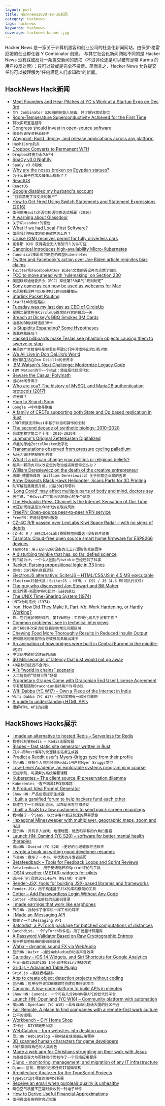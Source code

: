 ```yaml
---
layout: post
title: Hacknews2020-10-16新闻
category: Hacknews
tags: hacknews
keywords: hacknews
coverage: hacknews-banner.jpg
---
```


Hacker News 是一家关于计算机黑客和创业公司的社会化新闻网站，由保罗·格雷厄姆的创业孵化器 Y Combinator 创建。
与其它社会化新闻网站不同的是 Hacker News 没有踩或反对一条提交新闻的选项（不过评论还是可以被有足够 Karma 的用户投反对票）；只可以赞或是完全不投票。简而言之，Hacker News 允许提交任何可以被理解为“任何满足人们求知欲”的新闻。

## HackNews Hack新闻


- [Meet Founders and Hear Pitches at YC's Work at a Startup Expo on Dec 3rd](https://www.workatastartup.com/events/startup-career-expo-s20)
- `与Y Combinator S20班的创始人见面，并了解开放式职位`
- [Room-Temperature Superconductivity Achieved for the First Time](https://www.quantamagazine.org/physicists-discover-first-room-temperature-superconductor-20201014/)
- `首次实现室温超导`
- [Congress should invest in open-source software](https://www.brookings.edu/techstream/why-congress-should-invest-in-open-source-software/)
- `国会应该投资开源软件`
- [Waypoint: Build, deploy, and release applications across any platform](https://www.hashicorp.com/blog/announcing-waypoint)
- `HashiCorp航点`
- [Dropbox Converts to Permanent WFH](https://www.businessinsider.com/dropbox-letting-all-employees-work-from-home-permanently-2020-10)
- `Dropbox转换为永久WFH`
- [SpaCy v3.0 Nightly](https://explosion.ai/blog/spacy-v3-nightly)
- `SpaCy v3.0每晚`
- [Why are the noses broken on Egyptian statues?](https://hyperallergic.com/591628/why-are-the-noses-broken-on-egyptian-statues/)
- `为什么鼻子在埃及雕像上摔断了？`
- [ReactOS](https://reactos.org/)
- `ReactOS`
- [Google disabled my husband's account](https://twitter.com/miguelytob/status/1315749803041619981)
- `“谷歌禁用了我丈夫的帐户”`
- [How to Get Fired Using Switch Statements and Statement Expressions (2016)](https://blog.robertelder.org/switch-statements-statement-expressions/)
- `如何使用switch语句和语句表达式解雇（2016）`
- [A warning about Glassdoor](https://www.reddit.com/r/jobs/comments/jbod57/a_warning_about_glassdoor/)
- `关于Glassdoor的警告`
- [What if we had Local-First Software?](https://adlrocha.substack.com/p/adlrocha-what-if-we-had-local-first)
- `如果我们拥有本地优先软件怎么办？`
- [Cruise (GM) receives permit for fully driverless cars](https://medium.com/cruise/its-time-to-drive-change-f447f27cb353)
- `克鲁斯（GM）获得完全无人驾驶汽车的许可证`
- [Canonical introduces high-availability Micro-Kubernetes](https://www.zdnet.com/article/canonical-introduces-high-availability-micro-kubernetes/)
- `Canonical推出高可用性的微型Kubernetes`
- [Twitter and Facebook's action over Joe Biden article reignites bias claims](https://www.bbc.com/news/technology-54552101)
- `Twitter和Facebook对Joe Biden文章的诉讼再次点燃了偏见`
- [FCC to move ahead with 'rulemaking' on Section 230](https://twitter.com/AjitPaiFCC/status/1316808733805236226)
- `美国联邦通信委员会（FCC）推进第230条的“规则制定”`
- [Sony cameras can now be used as webcams for Mac](https://support.d-imaging.sony.co.jp/app/webcam/en/download/)
- `索尼相机现在可以用作Mac的网络摄像头`
- [Starlink Packet Routing](https://caseyhandmer.wordpress.com/2020/09/23/starlink-packet-routing/)
- `Starlink封包路由`
- [Tuesday was my last day as CEO of CircleUp](https://twitter.com/ryan_caldbeck/status/1316730252295454720)
- `星期二是我担任CircleUp首席执行官的最后一天`
- [Breach at Dickey’s BBQ Smokes 3M Cards](https://krebsonsecurity.com/2020/10/breach-at-dickeys-bbq-smokes-3m-cards/)
- `迪基的BBQ烧烤违反3M卡`
- [Is Stupidity Expanding? Some Hypotheses](https://www.greaterwrong.com/posts/BHqzGLNyQHjDXhEc8/is-stupidity-expanding-some-hypotheses)
- `愚蠢在膨胀吗？`
- [Hacked billboards make Teslas see phantom objects causing them to swerve or stop](https://www.newsweek.com/hacked-billboards-can-make-teslas-see-phantom-objects-1539478)
- `被黑的广告牌使特斯拉看到导致它们停滞或停止的幻影对象`
- [We All Live in Don DeLillo’s World](https://www.nytimes.com/interactive/2020/10/12/magazine/don-delillo-interview.html)
- `我们都生活在Don DeLillo的世界中`
- [IBM Watson's Next Challenge: Modernize Legacy Code](https://spectrum.ieee.org/tech-talk/artificial-intelligence/machine-learning/ibm-ai-watson-modernize-legacy-code)
- `IBM Watson的下一个挑战：使旧版代码现代化`
- [Beware the Casual Polymath](https://applieddivinitystudies.com/2020/09/28/polymath/)
- `当心休闲多面手`
- [Who are you? The history of MySQL and MariaDB authentication protocols (2017)](https://mariadb.org/history-of-mysql-mariadb-authentication-protocols/)
- `你是谁？ `
- [Hum to Search Song](https://blog.google/products/search/hum-to-search)
- `Google –哼哼搜寻歌曲`
- [A family of CRDTs supporting both State and Op based replication in Rust](https://github.com/rust-crdt/rust-crdt)
- `CRDT家族支持Rust中基于状态和操作的复制`
- [The second decade of synthetic biology: 2010–2020](https://www.nature.com/articles/s41467-020-19092-2)
- `合成生物学第二个十年：2010-2020年`
- [Luhmann's Original Zettelkasten Digitalized](https://niklas-luhmann-archiv.de/bestand/zettelkasten/zettel/ZK_1_NB_1_1_V)
- `卢曼的原始Zettelkasten数字化`
- [Transmutations observed from pressure cycling palladium](https://www.sciencedirect.com/science/article/abs/pii/S0360319920333462)
- `从压力循环钯观察到的变`
- [What if a pill can change your politics or religious beliefs?](https://www.scientificamerican.com/article/what-if-a-pill-can-change-your-politics-or-religious-beliefs/)
- `如果一颗药丸可以改变您的政治或宗教信仰怎么办？`
- [William Deresiewicz on the death of the creative entrepreneur](https://lareviewofbooks.org/article/the-great-unread-on-william-deresiewiczs-the-death-of-the-artist/)
- `威廉·德雷斯维奇（William Deresiewicz）关于创意企业家的去世`
- [Army Dissects Black Hawk Helicopter, Scans Parts for 3D Printing](https://breakingdefense.com/2020/10/army-dissects-black-hawk-helo-scans-parts-for-3d-printing/)
- `陆军解剖黑鹰直升机，扫描3D打印零件`
- ['Long Covid' may affect multiple parts of body and mind, doctors say](https://www.reuters.com/article/us-health-coronavirus-long-covid-idUSKBN26Z3AB)
- `医生说，“长Covid”可能会影响身心的多个部位`
- [The Hydraulic Press Channel Is the Internet Sensation of Our Time](https://www.vice.com/en/article/889wez/the-hydraulic-press-channel-is-the-internet-sensation-of-our-time)
- `水压新闻频道是当今时代的互联网风尚`
- [FreePN: Open-source peer-to-peer VPN service](https://www.freepn.org/)
- `FreePN：开源对等VPN服务`
- [CZ-4C R/B passed over LeoLabs Kiwi Space Radar  – with no signs of debris](https://twitter.com/LeoLabs_Space/status/1316919600160903168)
- `CZ-4C R / B经过LeoLabs猕猴桃空间雷达-没有碎片迹象`
- [Tasmota: Cloud-free open source smart home firmware for ESP8266 devices](https://tasmota.github.io/docs/About/)
- `Tasmota：用于ESP8266设备的无云开源智能家居固件`
- [A disturbing twinkie that has, so far, defied science](https://www.npr.org/2020/10/15/923411578/a-disturbing-twinkie-that-has-so-far-defied-science)
- `到目前为止，一个令人困扰的twinkie已经违背了科学`
- [Racket: Parsing propositional logic in 33 lines](https://micahcantor.xyz/blog/logic-racket-parser)
- `球拍：33行解析命题逻辑`
- [ElectronJS alternative: SciterJS – HTML/CSS/JS in 4.5 MB executable](https://github.com/c-smile/sciter-js-sdk)
- `ElectronJS替代品：SciterJS – HTML / CSS / JS（4.5 MB可执行文件）`
- [The guy who discovered Jon Stewart and Bill Maher](https://twitter.com/stewfortier/status/1316431056430657536)
- `发现乔恩·斯图尔特和比尔·马赫的家伙`
- [The UNIX Time-Sharing System (1974)](https://chsasank.github.io/classic_papers/unix-time-sharing-system.html)
- `UNIX分时系统（1974）`
- [Iron, How Did They Make It, Part IVb: Work Hardening, or Hardly Working?](https://acoup.blog/2020/10/16/collections-iron-how-did-they-make-it-part-ivb-work-hardening-or-hardly-working/)
- `铁，它们是如何制成的，第IVb部分：工作硬化或几乎没有工作？`
- [Common problems I see in technical interviews](https://blog.interviewing.io/ive-conducted-over-600-technical-interviews-on-interviewing-io-here-are-5-common-problem-areas-ive-seen)
- `进行600多次采访后我看到的常见问题区域`
- [Chewing Food More Thoroughly Results in Reduced Insulin Output](https://pubmed.ncbi.nlm.nih.gov/23181989/)
- `更彻底地咀嚼食物会导致胰岛素输出减少`
- [An animation of how bridges were built in Central Europe in the middle-ages](https://twitter.com/KiwiEV/status/1316493212605911040)
- `中世纪中欧桥梁建造的动画`
- [40 Milliseconds of latency that just would not go away](http://rachelbythebay.com/w/2020/10/14/lag/)
- `40毫秒的延迟不会消失`
- [AI’s “world in chains” scenario](https://www.bbc.com/future/article/20201014-totalitarian-world-in-chains-artificial-intelligence)
- `人工智能的“锁链世界”场景`
- [Proprietary Grapes Come with Draconian End User License Agreement](https://www.vice.com/en/article/m7jm4y/proprietary-grapes-come-with-draconian-end-user-license-agreement)
- `专有葡萄随附Draconian最终用户许可协议`
- [Wifi Dabba (YC W17) – Own a Piece of the Internet in India](https://www.wifidabba.com)
- `Wifi Dabba（YC W17）–在印度拥有一部分互联网`
- [A guide to understanding HTML APIs](https://codecoda.com/en/blog/entry/a-guide-to-understanding-html-apis)
- `理解HTML API的指南`


## HackShows Hacks展示

- [ I made an alternative to hosted Redis – Serverless for Redis](https://thiicket.com/)
- `我替代托管Redis – Redis无服务器`
- [ Blades – fast static site generator written in Rust](https://www.getblades.org/)
- `刀片–用Rust编写的快速静态站点生成器`
- [ Predict a Reddit user's Myers-Briggs type from their profile](https://gimmeserendipity.com/mbtimodel/reddit/)
- `显示HN：根据个人资料预测Reddit用户的Myer Briggs类型`
- [ Low-Level Academy, an explorable systems programming course](https://lowlvl.org/tcp-ip-fundamentals/exchanging-messages)
- `低级学院，可探索的系统编程课程`
- [ Kuberentes – The client source IP preservation dilemma](https://elsesiy.com/blog/kubernetes-client-source-ip-dilemma)
- `Kuberentes –客户端源IP保存难题`
- [ A Product Idea Prompt Generator](https://prompts.productideas.co/)
- `Show HN：产品创意提示生成器`
- [ I built a gamified forum to help hackers fund each other](https://hackerstash.com)
- `我建立了一个游戏化论坛，以帮助黑客互相资助`
- [ I built a SaaS to allow customers to send quick screen recordings](https://screenrequest.com)
- `我构建了一个SaaS，以允许客户发送快速的屏幕录像`
- [ Hexagonal Minesweeper with multiplayer, geographic maps, zoom and pan](https://www.multisweeper.com/)
- `显示HN：具有多人游戏，地理地图，缩放和平移的六角扫雷器`
- [Launch HN: Osmind (YC S20) – software for better mental health therapies](item?id=24777360)
- `推出HN：Osmind（YC S20）–更好的心理健康疗法软件`
- [ I wrote a book on writing good developer resumes](https://thetechresume.com/)
- `节目HN：我写了一本书，写优秀的开发者简历`
- [ Betafeedback – Tools for Feedback Loops and Sprint Reviews](https://www.betafeedback.com)
- `Betafeedback –用于反馈循环和Sprint评论的工具`
- [ iOS14 weather (METAR) widgets for pilots](https://apps.apple.com/us/app/id1534717474)
- `适用于飞行员的iOS14天气（METAR）小部件`
- [ Render-JSX, tools for building JSX-based libraries and frameworks](https://loreanvictor.github.io/render-jsx/)
- `Render-JSX，用于构建基于JSX的库和框架的工具`
- [ Cotter – Add Passwordless Login Without Any Code](https://blog.cotter.app/integrate-cotter-magic-link-to-webflow-in-less-than-15-minutes/)
- `Cotter –添加无密码的无密码登录`
- [ I made earrings that work like earphones](https://peripherii.com)
- `节目HN：我制作了像耳机一样工作的耳环`
- [ I Made an iMessaging API](https://sendblue.co)
- `我做了一个iMessaging API`
- [ Batchdist, a PyTorch package for batched computations of distances](https://github.com/mi92/batchdist)
- `Batchdist，一个PyTorch软件包，用于批量计算距离`
- [ A Password Validator Based on Raw Cryptographic Entropy](https://github.com/lane-c-wagner/go-password-validator)
- `基于原始密码熵的密码验证器`
- [ Wafxr – dynamic sound FX via WebAudio](https://andyhall.github.io/wafxr/)
- `显示HN：Wafxr –通过WebAudio的动态声音效果`
- [ Ga.today – iOS 14 Widgets, and Siri Shortcuts for Google Analytics](https://apps.apple.com/app/id1488463071)
- `今日-面向iOS的iOS 14小部件和Siri快捷方式`
- [ Grid.js – Advanced Table Plugin](https://gridjs.io/)
- `Grid.js –高级表格插件`
- [ App to create object detection projects without coding](https://www.lookuq.com/create-your-own-app)
- `显示HN：应用程序无需编码即可创建对象检测项目`
- [ Canonic: A low-code platform to build APIs in minutes](https://canonic.dev)
- `Show HN：Canonic：一个可在几分钟内构建API的低代码平台`
- [Launch HN: Openland (YC W18) – Community platform with automation](item?id=24790209)
- `推出HN：Openland（YC W18）–具有自动化超级大国的社区平台`
- [ Fair Remote. A place to find companies with a remote-first work culture](https://fairremote.com)
- `公平的远程。`
- [ Workbench – DIY Home Shop](https://l-o-o-s-e-d.net/microfactory-2)
- `工作台– DIY家庭用品店`
- [ WebCatalog – turn websites into desktop apps](https://webcatalog.app/)
- `显示HN：WebCatalog –将网站变成桌面应用程序`
- [ 3D scanned human characters for game developers](https://scanandeggs.com/)
- `3D扫描游戏角色的人类角色`
- [ Made a web app for Christians struggling on their walk with Jesus](http://faithworks.me)
- `为基督徒奋力与耶稣同行而制作了一个网络应用程序`
- [ Djuno - monitoring, management, and migration of any IT infrastructure](item?id=24795412)
- `Djuno-监视，管理和迁移任何IT基础架构`
- [ Architecture Analyzer for the TypeScript Projects](https://arc.patico.pro)
- `TypeScript项目的架构分析器`
- [ Receive an email when purpleair quality is unhealthy](https://github.com/alanhamlett/purpleair-notify)
- `紫色空气质量不正常时会收到一封电子邮件`
- [ How to Derive Useful Financial Approximations](https://www.neelsomani.com/blog/derive-useful-financial-approximations.php)
- `如何得出有用的财务近似值`


